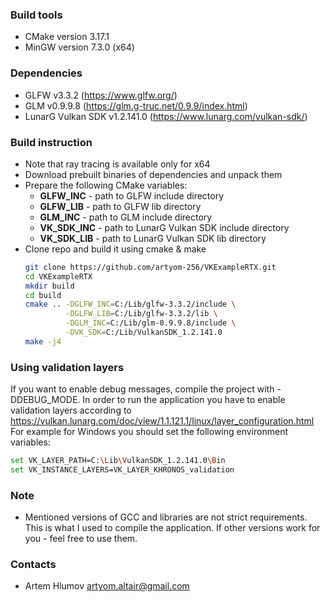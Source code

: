 ### Build tools
* CMake version 3.17.1
* MinGW version 7.3.0 (x64)

### Dependencies
- GLFW v3.3.2 (https://www.glfw.org/)
- GLM v0.9.9.8 (https://glm.g-truc.net/0.9.9/index.html)
- LunarG Vulkan SDK v1.2.141.0 (https://www.lunarg.com/vulkan-sdk/)

### Build instruction
- Note that ray tracing is available only for x64
- Download prebuilt binaries of dependencies and unpack them
- Prepare the following CMake variables:
  - **GLFW_INC** - path to GLFW include directory
  - **GLFW_LIB** - path to GLFW lib directory
  - **GLM_INC** - path to GLM include directory
  - **VK_SDK_INC** - path to LunarG Vulkan SDK include directory
  - **VK_SDK_LIB** - path to LunarG Vulkan SDK lib directory
- Clone repo and build it using cmake & make
  ```bash
  git clone https://github.com/artyom-256/VKExampleRTX.git
  cd VKExampleRTX
  mkdir build
  cd build
  cmake .. -DGLFW_INC=C:/Lib/glfw-3.3.2/include \
           -DGLFW_LIB=C:/Lib/glfw-3.3.2/lib \
           -DGLM_INC=C:/Lib/glm-0.9.9.8/include \
           -DVK_SDK=C:/Lib/VulkanSDK_1.2.141.0
  make -j4
  ``` 

### Using validation layers
If you want to enable debug messages, compile the project with -DDEBUG_MODE.
In order to run the application you have to enable validation layers according to https://vulkan.lunarg.com/doc/view/1.1.121.1/linux/layer_configuration.html
For example for Windows you should set the following environment variables:
  ```bash
  set VK_LAYER_PATH=C:\Lib\VulkanSDK_1.2.141.0\Bin
  set VK_INSTANCE_LAYERS=VK_LAYER_KHRONOS_validation
  ```

### Note
- Mentioned versions of GCC and libraries are not strict requirements. This is what I used to compile the application. If other versions work for you - feel free to use them.

### Contacts
- Artem Hlumov <artyom.altair@gmail.com>
